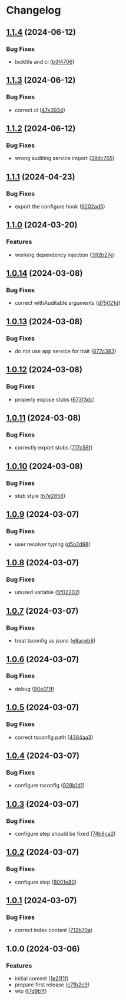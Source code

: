 # Changelog

## [1.1.4](https://github.com/StouderIO/adonis-auditing/compare/v1.1.3...v1.1.4) (2024-06-12)


### Bug Fixes

* lockfile and ci ([b3f4706](https://github.com/StouderIO/adonis-auditing/commit/b3f47066912057dc290b4293f91f57e4b4638c9c))

## [1.1.3](https://github.com/StouderIO/adonis-auditing/compare/v1.1.2...v1.1.3) (2024-06-12)


### Bug Fixes

* correct ci ([47e3934](https://github.com/StouderIO/adonis-auditing/commit/47e39347ac6981c53b834186b7155b26a3815fc7))

## [1.1.2](https://github.com/StouderIO/adonis-auditing/compare/v1.1.1...v1.1.2) (2024-06-12)


### Bug Fixes

* wrong auditing service import ([38dc765](https://github.com/StouderIO/adonis-auditing/commit/38dc765ea3d9dff7647f0edf88697ad04f97dcdf))

## [1.1.1](https://github.com/StouderIO/adonis-auditing/compare/v1.1.0...v1.1.1) (2024-04-23)


### Bug Fixes

* export the configure hook ([9202ad5](https://github.com/StouderIO/adonis-auditing/commit/9202ad5d72f0c8fa74c76cf06572b21f7f63f657))

## [1.1.0](https://github.com/StouderIO/adonis-auditing/compare/v1.0.14...v1.1.0) (2024-03-20)


### Features

* working dependency injection ([392b27e](https://github.com/StouderIO/adonis-auditing/commit/392b27ef9e6e350a1f4a47fcd6c11f4ded23ba56))

## [1.0.14](https://github.com/StouderIO/adonis-auditing/compare/v1.0.13...v1.0.14) (2024-03-08)


### Bug Fixes

* correct withAuditable arguments ([d75021d](https://github.com/StouderIO/adonis-auditing/commit/d75021d8e32f068e18649ed7ad7a0b38fe908758))

## [1.0.13](https://github.com/StouderIO/adonis-auditing/compare/v1.0.12...v1.0.13) (2024-03-08)


### Bug Fixes

* do not use app service for trait ([877c383](https://github.com/StouderIO/adonis-auditing/commit/877c38327581660fba48ae3819804992ad51e296))

## [1.0.12](https://github.com/StouderIO/adonis-auditing/compare/v1.0.11...v1.0.12) (2024-03-08)


### Bug Fixes

* properly expose stubs ([673f3dc](https://github.com/StouderIO/adonis-auditing/commit/673f3dcbd2624f8de35a0d607fac6059946db6fb))

## [1.0.11](https://github.com/StouderIO/adonis-auditing/compare/v1.0.10...v1.0.11) (2024-03-08)


### Bug Fixes

* correctly export stubs ([717c56f](https://github.com/StouderIO/adonis-auditing/commit/717c56f30095faece90ca35198104026a6496cec))

## [1.0.10](https://github.com/StouderIO/adonis-auditing/compare/v1.0.9...v1.0.10) (2024-03-08)


### Bug Fixes

* stub style ([b7e2858](https://github.com/StouderIO/adonis-auditing/commit/b7e2858ccc15c07e4a7df20efb2d7e84ed5fd1a4))

## [1.0.9](https://github.com/StouderIO/adonis-auditing/compare/v1.0.8...v1.0.9) (2024-03-07)


### Bug Fixes

* user resolver typing ([d5a2d98](https://github.com/StouderIO/adonis-auditing/commit/d5a2d98377455708bea9d62e6b4eeee9ec10d774))

## [1.0.8](https://github.com/StouderIO/adonis-auditing/compare/v1.0.7...v1.0.8) (2024-03-07)


### Bug Fixes

* unused variable ([5f02202](https://github.com/StouderIO/adonis-auditing/commit/5f02202f913dbd98b69e078e843784229a80f7e5))

## [1.0.7](https://github.com/StouderIO/adonis-auditing/compare/v1.0.6...v1.0.7) (2024-03-07)


### Bug Fixes

* treat tsconfig as jsonc ([e8aceb8](https://github.com/StouderIO/adonis-auditing/commit/e8aceb8fb0667ef47843623608deec7f2cd04245))

## [1.0.6](https://github.com/StouderIO/adonis-auditing/compare/v1.0.5...v1.0.6) (2024-03-07)


### Bug Fixes

* debug ([90e011f](https://github.com/StouderIO/adonis-auditing/commit/90e011f997d637163fae313f3af76ea45623c512))

## [1.0.5](https://github.com/StouderIO/adonis-auditing/compare/v1.0.4...v1.0.5) (2024-03-07)


### Bug Fixes

* correct tsconfig path ([4384aa3](https://github.com/StouderIO/adonis-auditing/commit/4384aa3089f54fe0fb3a805bfb3bb991ead6df65))

## [1.0.4](https://github.com/StouderIO/adonis-auditing/compare/v1.0.3...v1.0.4) (2024-03-07)


### Bug Fixes

* configure tsconfig ([928b1d1](https://github.com/StouderIO/adonis-auditing/commit/928b1d1d5632a5cf8626ba7b7d9c7633e0fe3c0b))

## [1.0.3](https://github.com/StouderIO/adonis-auditing/compare/v1.0.2...v1.0.3) (2024-03-07)


### Bug Fixes

* configure step should be fixed ([74b8ca2](https://github.com/StouderIO/adonis-auditing/commit/74b8ca2bcdd36cfaa3b27291878714e7f7407187))

## [1.0.2](https://github.com/StouderIO/adonis-auditing/compare/v1.0.1...v1.0.2) (2024-03-07)


### Bug Fixes

* configure step ([8001e80](https://github.com/StouderIO/adonis-auditing/commit/8001e80c0405e7aab7a28812871445b739d9b2b3))

## [1.0.1](https://github.com/StouderIO/adonis-auditing/compare/v1.0.0...v1.0.1) (2024-03-07)


### Bug Fixes

* correct index content ([712b70a](https://github.com/StouderIO/adonis-auditing/commit/712b70a323b241076dba6d31b500df799ce1ae33))

## 1.0.0 (2024-03-06)


### Features

* initial commit ([1e21f1f](https://github.com/StouderIO/adonis-auditing/commit/1e21f1f88e0cde447dea5aa9787503f76b9bc0a5))
* prepare first release ([c7fb2c9](https://github.com/StouderIO/adonis-auditing/commit/c7fb2c903cf59b182bc106d410bd9b787c490ec8))
* wip ([f7d9b1f](https://github.com/StouderIO/adonis-auditing/commit/f7d9b1f735af730ca28b80d29c1a9c8cd97ea591))

